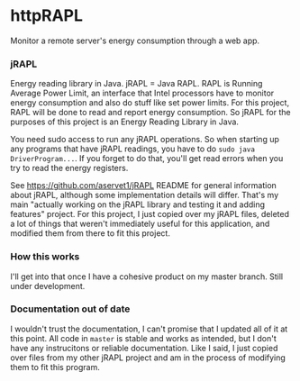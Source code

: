 # httpRAPL
Monitor a remote server's energy consumption through a web app.

### jRAPL
Energy reading library in Java. jRAPL = Java RAPL. RAPL is Running Average Power Limit, an interface that Intel processors have
to monitor energy consumption and also do stuff like set power limits. For this project, RAPL will be done to read and report 
energy consumption. So jRAPL for the purposes of this project is an Energy Reading Library in Java.

You need sudo access to run any jRAPL operations. So when starting up any programs that have jRAPL readings, you have to do `sudo java DriverProgram...`.
If you forget to do that, you'll get read errors when you try to read the energy registers.

See https://github.com/aservet1/jRAPL README for general information about jRAPL, although some implementation details will differ. That's my main "actually working on the jRAPL library and testing it and adding features" project.
For this project, I just copied over my jRAPL files, deleted a lot of things that weren't immediately useful for this application, and
modified them from there to fit this project.

### How this works
I'll get into that once I have a cohesive product on my master branch. Still under development.

### Documentation out of date
I wouldn't trust the documentation, I can't promise that I updated all of it at this point. All code in `master` is stable and works
as intended, but I don't have any instrucitons or reliable documentation. Like I said, I just copied over files from my other jRAPL project
and am in the process of modifying them to fit this program.
